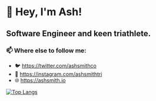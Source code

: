
# 👋 Hey, I'm Ash!
## Software Engineer and keen triathlete.

### 📫 Where else to follow me:
- 🐦 https://twitter.com/ashsmithco
- 📸 https://instagram.com/ashsmithtri
- 🌐 https://ashsmith.io

[![Top Langs](https://github-readme-stats.vercel.app/api/top-langs/?username=ashsmith)](https://github.com/anuraghazra/github-readme-stats)
